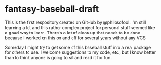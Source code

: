# fantasy-baseball-draft

This is the first respository created on GitHub by @philosofool. I'm still learning a lot and this rather complex project for personal stuff seemed like a good way to learn. There's a lot of clean up that needs to be done because I worked on this on and off for several years without any VCS. 

Someday I might try to get some of this baseball stuff into a real package for others to use. I welcome suggestions to my code, etc., but I know better than to think anyone is going to sit and read it for fun.
